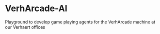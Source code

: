 # VerhArcade-AI
Playground to develop game playing agents for the VerhArcade machine at our Verhaert offices
